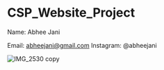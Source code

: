 # CSP_Website_Project
Name: Abhee Jani

Email: abheejani@gmail.com
Instagram: @abheejani

![IMG_2530 copy](https://user-images.githubusercontent.com/60833688/84192763-771e0c00-aa68-11ea-868f-6790e469ce62.jpeg)



